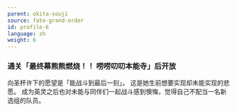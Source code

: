 ```yaml
---
parent: okita-souji
source: fate-grand-order
id: profile-6
language: zh
weight: 6
---
```


### 通关「最终幕熊熊燃烧！！ 唠唠叨叨本能寺」后开放

向圣杯许下的愿望是「能战斗到最后一刻」。
这是她生前想要实现却未能实现的悲愿。
成为英灵之后也对未能与同伴们一起战斗感到懊悔，觉得自己不配当一名新选组的队员。
